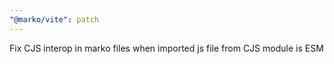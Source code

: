 ```yaml
---
"@marko/vite": patch
---
```


Fix CJS interop in marko files when imported js file from CJS module is ESM
